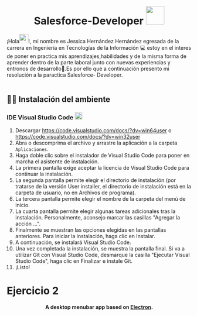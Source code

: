 <h1 align="center">
Salesforce-Developer <img src="https://media.giphy.com/media/WUlplcMpOCEmTGBtBW/giphy.gif" width="50">
</h1>

¡Hola<img src="https://media.giphy.com/media/hvRJCLFzcasrR4ia7z/giphy.gif" width="25px">!, mi nombre es Jessica Hernández Hernández egresada de la carrera en Ingeniería en Tecnologías de la Información 💻 estoy en el interes de poner en practica mis aprendizajes,habilidades y de la misma forma de aprender dentro de la parte laboral junto con nuevas experiencias y entronos de desarrollo:rocket:.Es por ello que a continuación presento mi resolución a la paractica Salesforce- Developer. 
<br>
<br>
## 👨‍💻 Instalación del ambiente
### IDE Visual Studio Code  <img src="https://upload.wikimedia.org/wikipedia/commons/thumb/9/9a/Visual_Studio_Code_1.35_icon.svg/800px-Visual_Studio_Code_1.35_icon.svg.png" width="20">
1. Descargar https://code.visualstudio.com/docs/?dv=win64user o https://code.visualstudio.com/docs/?dv=win32user
2. Abra o descomprima el archivo y arrastre la aplicación a la carpeta `Aplicaciones`.
3. Haga doble clic sobre el instalador de Visual Studio Code para poner en marcha el asistente de instalación.
4. La primera pantalla exige aceptar la licencia de Visual Studio Code para continuar la instalación.
5. La segunda pantalla permite elegir el directorio de instalación (por tratarse de la versión User installer, el directorio de instalación está en la carpeta de usuario, no en Archivos de programa).
6. La tercera pantalla permite elegir el nombre de la carpeta del menú de inicio.
7. La cuarta pantalla permite elegir algunas tareas adicionales tras la instalación. Personalmente, aconsejo marcar las casillas "Agregar la acción ...".
8. Finalmente se muestran las opciones elegidas en las pantallas anteriores. Para iniciar la instalación, haga clic en Instalar.
9. A continuación, se instalará Visual Studio Code.
10. Una vez completada la instalación, se muestra la pantalla final. Si va a utilizar Git con Visual Studio Code, desmarque la casilla "Ejecutar Visual Studio Code", haga clic en Finalizar e instale Git.
11. ¡Listo! 
### 



# Ejercicio 2 
<h4 align="center">A desktop menubar app based on <a href="http://electron.atom.io" target="_blank">Electron</a>.</h4>
